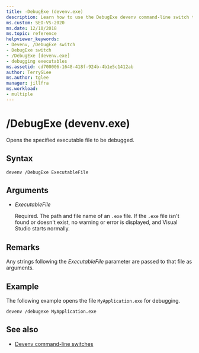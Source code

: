 ```yaml
---
title: -DebugExe (devenv.exe)
description: Learn how to use the DebugExe devenv command-line switch to open a specified executable file to be debugged.
ms.custom: SEO-VS-2020
ms.date: 12/10/2018
ms.topic: reference
helpviewer_keywords:
- Devenv, /DebugExe switch
- DebugExe switch
- /DebugExe [devenv.exe]
- debugging executables
ms.assetid: cd700006-1648-418f-924b-4b1e5c1412ab
author: TerryGLee
ms.author: tglee
manager: jillfra
ms.workload:
- multiple
---
```

# /DebugExe (devenv.exe)

Opens the specified executable file to be debugged.

## Syntax

```shell
devenv /DebugExe ExecutableFile
```

## Arguments

- *ExecutableFile*

  Required. The path and file name of an `.exe` file. If the `.exe` file isn't found or doesn't exist, no warning or error is displayed, and Visual Studio starts normally.

## Remarks

Any strings following the *ExecutableFile* parameter are passed to that file as arguments.

## Example

The following example opens the file `MyApplication.exe` for debugging.

```shell
devenv /debugexe MyApplication.exe
```

## See also

- [Devenv command-line switches](../../ide/reference/devenv-command-line-switches.md)
